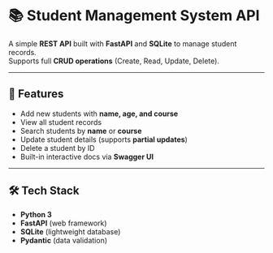 # 📚 Student Management System API

A simple **REST API** built with **FastAPI** and **SQLite** to manage student records.  
Supports full **CRUD operations** (Create, Read, Update, Delete).

---

## 🚀 Features
- Add new students with **name, age, and course**
- View all student records
- Search students by **name** or **course**
- Update student details (supports **partial updates**)
- Delete a student by ID
- Built-in interactive docs via **Swagger UI**

---

## 🛠️ Tech Stack
- **Python 3**
- **FastAPI** (web framework)
- **SQLite** (lightweight database)
- **Pydantic** (data validation)
